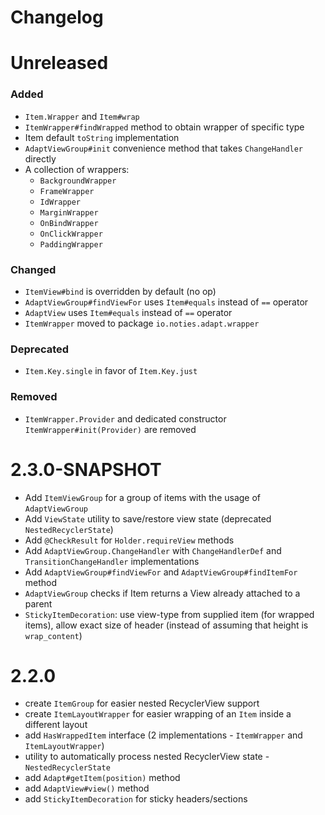 # Changelog

# Unreleased

### Added
* `Item.Wrapper` and `Item#wrap`
* `ItemWrapper#findWrapped` method to obtain wrapper of specific type
* Item default `toString` implementation
* `AdaptViewGroup#init` convenience method that takes `ChangeHandler` directly
* A collection of wrappers:
  * `BackgroundWrapper`
  * `FrameWrapper`
  * `IdWrapper`
  * `MarginWrapper`
  * `OnBindWrapper`
  * `OnClickWrapper`
  * `PaddingWrapper`

### Changed
* `ItemView#bind` is overridden by default (no op)
* `AdaptViewGroup#findViewFor` uses `Item#equals` instead of `==` operator
* `AdaptView` uses `Item#equals` instead of `==` operator
* `ItemWrapper` moved to package `io.noties.adapt.wrapper`

### Deprecated
* `Item.Key.single` in favor of `Item.Key.just`

### Removed
* `ItemWrapper.Provider` and dedicated constructor `ItemWrapper#init(Provider)` are removed


# 2.3.0-SNAPSHOT
* Add `ItemViewGroup` for a group of items with the usage of `AdaptViewGroup`
* Add `ViewState` utility to save/restore view state (deprecated `NestedRecyclerState`)
* Add `@CheckResult` for `Holder.requireView` methods
* Add `AdaptViewGroup.ChangeHandler` with `ChangeHandlerDef` and `TransitionChangeHandler` implementations
* Add `AdaptViewGroup#findViewFor` and `AdaptViewGroup#findItemFor` method
* `AdaptViewGroup` checks if Item returns a View already attached to a parent
* `StickyItemDecoration`: use view-type from supplied item (for wrapped items), allow exact size of 
header (instead of assuming that height is `wrap_content`)


# 2.2.0
* create `ItemGroup` for easier nested RecyclerView support
* create `ItemLayoutWrapper` for easier wrapping of an `Item` inside a different layout
* add `HasWrappedItem` interface (2 implementations - `ItemWrapper` and `ItemLayoutWrapper`)
* utility to automatically process nested RecyclerView state - `NestedRecyclerState`
* add `Adapt#getItem(position)` method
* add `AdaptView#view()` method
* add `StickyItemDecoration` for sticky headers/sections